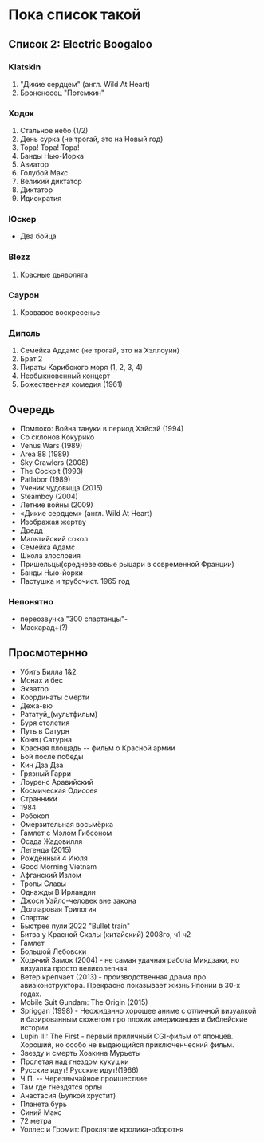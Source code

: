 # Пока список такой

## Список 2: Electric Boogaloo

### Klatskin

1. "Дикие сердцем" (англ. Wild At Heart)
2. Броненосец "Потемкин"

### Ходок

1. Стальное небо (1/2)
2. День сурка (не трогай, это на Новый год)
3. Тора! Тора! Тора!
4. Банды Нью-Йорка
5. Авиатор
6. Голубой Макс
7. Великий диктатор
8. Диктатор
9. Идиократия

### Юскер

- Два бойца

### Blezz

1. Красные дьяволята

### Саурон

1. Кровавое воскресенье

### Диполь

1. Семейка Аддамс (не трогай, это на Хэллоуин)
2. Брат 2
4. Пираты Карибского моря (1, 2, 3, 4)
5. Необыкновенный концерт
6. Божественная комедия (1961)

## Очередь

- Помпоко: Война тануки в период Хэйсэй (1994)
- Со склонов Кокурико
- Venus Wars (1989)
- Area 88 (1989)
- Sky Crawlers (2008)
- The Cockpit (1993)
- Patlabor (1989)
- Ученик чудовища (2015)
- Steamboy (2004)
- Летние войны (2009)
- «Дикие сердцем» (англ. Wild At Heart)
- Изображая жертву
- Дредд
- Мальтийский сокол
- Семейка Адамс 
- Школа злословия
- Пришельцы(средневековые рыцари в современной Франции)
- Банды Нью-йорки
- Пастушка и трубочист. 1965 год

### Непонятно

- переозвучка "300 спартанцы"-
- Маскарад+(?)

## Просмотернно

- Убить Билла 1&2 
- Монах и бес 
- Экватор 
- Координаты смерти 
- Дежа-вю 
- Рататуй_(мультфильм) 
- Буря столетия 
- Путь в Сатурн 
- Конец Сатурна 
- Красная площадь -- фильм о Красной армии 
- Бой после победы 
- Кин Дза Дза 
- Грязный Гарри 
- Лоуренс Аравийский 
- Космическая Одиссея 
- Странники
- 1984
- Робокоп
- Омерзительная восьмёрка
- Гамлет с Мэлом Гибсоном
- Осада Жадовилля
- Легенда (2015)
- Рождённый 4 Июля
- Good Morning Vietnam
- Афганский Излом
- Тропы Славы
- Однажды В Ирландии
- Джоси Уэйлс-человек вне закона
- Долларовая Трилогия
- Спартак
- Быстрее пули 2022 "Bullet train"
- Битва у Красной Скалы (китайский) 2008го, ч1 ч2
- Гамлет
- Большой Лебовски
- Ходячий Замок (2004) - не самая удачная работа Миядзаки, но визуалка просто великолепная.
- Ветер крепчает (2013) - производственная драма про авиаконструктора. Прекрасно показывает жизнь Японии в 30-х годах.
- Mobile Suit Gundam: The Origin (2015)
- Spriggan (1998) - Неожиданно хорошее аниме с отличной визуалкой и базированным сюжетом про плохих американцев и библейские истории.
- Lupin III: The First - первый приличный CGI-фильм от японцев. Хороший, но особо не выдающийся приключенческий фильм.
- Звезду и смерть Хоакина Мурьеты
- Пролетая над гнездом кукушки
- Русские идут! Русские идут!(1966)
- Ч.П. -- Черезвычайное проишествие
- Там где гнездятся орлы
- Анастасия (Булкой хрустит)
- Планета бурь
- Синий Макс
- 72 метра
- Уоллес и Громит: Проклятие кролика-оборотня